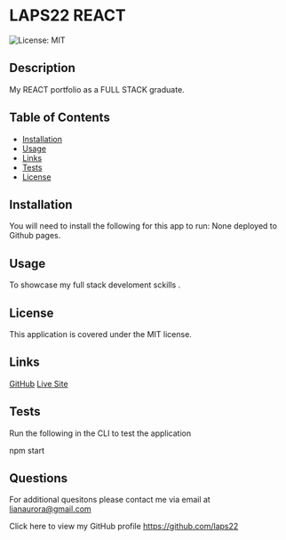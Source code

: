 # LAPS22 REACT 
  ![License: MIT](https://img.shields.io/badge/License-MIT-yellow.svg)
  
  
  ## Description

  My REACT portfolio as a FULL STACK graduate.
  
  ## Table of Contents
  
  - [Installation](#installation)
  - [Usage](#usage)
  - [Links](#links)
  - [Tests](#tests)
  - [License](#license)
  
  ## Installation

  You will need to install the following for this app to run:
  None deployed to Github pages.
  
  ## Usage

  To showcase my full stack develoment sckills .
  
  ## License

  This application is covered under the MIT license.
  

  ## Links

  [GitHub](https://github.com/laps22/LAPS-REACT)
  [Live Site]()

  ## Tests

   Run the following in the CLI to test the application
   
   npm start

   ## Questions

   For additional quesitons please contact me via email at lianaurora@gmail.com
   
   Click here to view my GitHub profile 
   https://github.com/laps22
